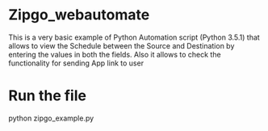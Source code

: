# Zipgo_webautomate
This is a very basic example of Python Automation script (Python 3.5.1) that allows to view the Schedule between the Source and Destination by entering the values in both the fields. Also it allows to check the functionality for sending App link to user

# Run the file
python zipgo_example.py
